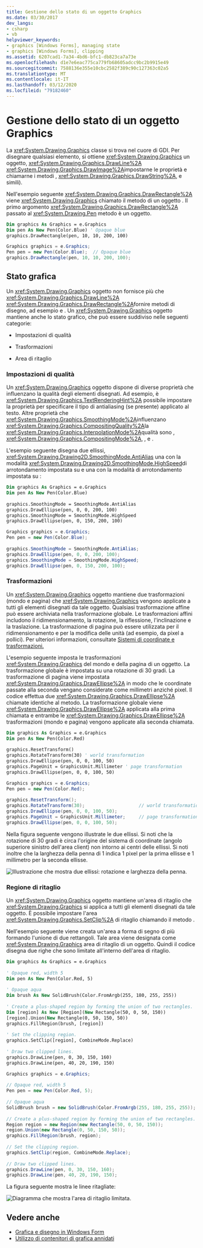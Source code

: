 ```yaml
---
title: Gestione dello stato di un oggetto Graphics
ms.date: 03/30/2017
dev_langs:
- csharp
- vb
helpviewer_keywords:
- graphics [Windows Forms], managing state
- graphics [Windows Forms], clipping
ms.assetid: 6207cad1-7a34-4bd6-bfc1-db823ca7a73e
ms.openlocfilehash: d1e7e6eac775ca779fb68605adcc9bc2b9915e49
ms.sourcegitcommit: 7588136e355e10cbc2582f389c90c127363c02a5
ms.translationtype: MT
ms.contentlocale: it-IT
ms.lasthandoff: 03/12/2020
ms.locfileid: "79182460"
---
```

# <a name="managing-the-state-of-a-graphics-object"></a>Gestione dello stato di un oggetto Graphics
La <xref:System.Drawing.Graphics> classe si trova nel cuore di GDI. Per disegnare qualsiasi elemento, si ottiene <xref:System.Drawing.Graphics> un oggetto, <xref:System.Drawing.Graphics.DrawLine%2A> <xref:System.Drawing.Graphics.DrawImage%2A>impostarne le proprietà e chiamarne i metodi , <xref:System.Drawing.Graphics.DrawString%2A>, e simili).  
  
 Nell'esempio seguente <xref:System.Drawing.Graphics.DrawRectangle%2A> viene <xref:System.Drawing.Graphics> chiamato il metodo di un oggetto . Il primo argomento <xref:System.Drawing.Graphics.DrawRectangle%2A> passato al <xref:System.Drawing.Pen> metodo è un oggetto.  
  
```vb  
Dim graphics As Graphics = e.Graphics  
Dim pen As New Pen(Color.Blue) ' Opaque blue  
graphics.DrawRectangle(pen, 10, 10, 200, 100)  
```  
  
```csharp  
Graphics graphics = e.Graphics;  
Pen pen = new Pen(Color.Blue);  // Opaque blue  
graphics.DrawRectangle(pen, 10, 10, 200, 100);  
```  
  
## <a name="graphics-state"></a>Stato grafica  
 Un <xref:System.Drawing.Graphics> oggetto non fornisce più che <xref:System.Drawing.Graphics.DrawLine%2A> <xref:System.Drawing.Graphics.DrawRectangle%2A>fornire metodi di disegno, ad esempio e . Un <xref:System.Drawing.Graphics> oggetto mantiene anche lo stato grafico, che può essere suddiviso nelle seguenti categorie:  
  
- Impostazioni di qualità  
  
- Trasformazioni  
  
- Area di ritaglio  
  
### <a name="quality-settings"></a>Impostazioni di qualità  
 Un <xref:System.Drawing.Graphics> oggetto dispone di diverse proprietà che influenzano la qualità degli elementi disegnati. Ad esempio, è <xref:System.Drawing.Graphics.TextRenderingHint%2A> possibile impostare la proprietà per specificare il tipo di antialiasing (se presente) applicato al testo. Altre proprietà che <xref:System.Drawing.Graphics.SmoothingMode%2A>influenzano <xref:System.Drawing.Graphics.CompositingQuality%2A>la <xref:System.Drawing.Graphics.InterpolationMode%2A>qualità sono , <xref:System.Drawing.Graphics.CompositingMode%2A>, , e .  
  
 L'esempio seguente disegna due ellissi, <xref:System.Drawing.Drawing2D.SmoothingMode.AntiAlias> una con la modalità <xref:System.Drawing.Drawing2D.SmoothingMode.HighSpeed>di arrotondamento impostata su e una con la modalità di arrotondamento impostata su :  
  
```vb  
Dim graphics As Graphics = e.Graphics  
Dim pen As New Pen(Color.Blue)  
  
graphics.SmoothingMode = SmoothingMode.AntiAlias  
graphics.DrawEllipse(pen, 0, 0, 200, 100)  
graphics.SmoothingMode = SmoothingMode.HighSpeed  
graphics.DrawEllipse(pen, 0, 150, 200, 100)  
```  
  
```csharp  
Graphics graphics = e.Graphics;  
Pen pen = new Pen(Color.Blue);  
  
graphics.SmoothingMode = SmoothingMode.AntiAlias;  
graphics.DrawEllipse(pen, 0, 0, 200, 100);  
graphics.SmoothingMode = SmoothingMode.HighSpeed;  
graphics.DrawEllipse(pen, 0, 150, 200, 100);  
```  
  
### <a name="transformations"></a>Trasformazioni  
 Un <xref:System.Drawing.Graphics> oggetto mantiene due trasformazioni (mondo e pagina) che <xref:System.Drawing.Graphics> vengono applicate a tutti gli elementi disegnati da tale oggetto. Qualsiasi trasformazione affine può essere archiviata nella trasformazione globale. Le trasformazioni affini includono il ridimensionamento, la rotazione, la riflessione, l'inclinazione e la traslazione. La trasformazione di pagina può essere utilizzata per il ridimensionamento e per la modifica delle unità (ad esempio, da pixel a pollici). Per ulteriori informazioni, consultate [Sistemi di coordinate e trasformazioni.](coordinate-systems-and-transformations.md)  
  
 L'esempio seguente imposta le trasformazioni <xref:System.Drawing.Graphics> del mondo e della pagina di un oggetto. La trasformazione globale è impostata su una rotazione di 30 gradi. La trasformazione di pagina viene impostata <xref:System.Drawing.Graphics.DrawEllipse%2A> in modo che le coordinate passate alla seconda vengano considerate come millimetri anziché pixel. Il codice effettua due <xref:System.Drawing.Graphics.DrawEllipse%2A> chiamate identiche al metodo. La trasformazione globale viene <xref:System.Drawing.Graphics.DrawEllipse%2A> applicata alla prima chiamata e entrambe le <xref:System.Drawing.Graphics.DrawEllipse%2A> trasformazioni (mondo e pagina) vengono applicate alla seconda chiamata.  
  
```vb  
Dim graphics As Graphics = e.Graphics  
Dim pen As New Pen(Color.Red)  
  
graphics.ResetTransform()  
graphics.RotateTransform(30) ' world transformation  
graphics.DrawEllipse(pen, 0, 0, 100, 50)  
graphics.PageUnit = GraphicsUnit.Millimeter ' page transformation  
graphics.DrawEllipse(pen, 0, 0, 100, 50)  
```  
  
```csharp  
Graphics graphics = e.Graphics;  
Pen pen = new Pen(Color.Red);
  
graphics.ResetTransform();  
graphics.RotateTransform(30);                    // world transformation  
graphics.DrawEllipse(pen, 0, 0, 100, 50);  
graphics.PageUnit = GraphicsUnit.Millimeter;     // page transformation  
graphics.DrawEllipse(pen, 0, 0, 100, 50);  
```  
  
 Nella figura seguente vengono illustrate le due ellissi. Si noti che la rotazione di 30 gradi è circa l'origine del sistema di coordinate (angolo superiore sinistro dell'area client) non intorno ai centri delle ellissi. Si noti inoltre che la larghezza della penna di 1 indica 1 pixel per la prima ellisse e 1 millimetro per la seconda ellisse.  
  
 ![Illustrazione che mostra due ellissi: rotazione e larghezza della penna.](./media/managing-the-state-of-a-graphics-object/set-rotation-pen-width-drawellipse-method.png)  
  
### <a name="clipping-region"></a>Regione di ritaglio  
 Un <xref:System.Drawing.Graphics> oggetto mantiene un'area di ritaglio che <xref:System.Drawing.Graphics> si applica a tutti gli elementi disegnati da tale oggetto. È possibile impostare l'area <xref:System.Drawing.Graphics.SetClip%2A> di ritaglio chiamando il metodo .  
  
 Nell'esempio seguente viene creata un'area a forma di segno di più formando l'unione di due rettangoli. Tale area viene designata come <xref:System.Drawing.Graphics> area di ritaglio di un oggetto. Quindi il codice disegna due righe che sono limitate all'interno dell'area di ritaglio.  
  
```vb  
Dim graphics As Graphics = e.Graphics  
  
' Opaque red, width 5  
Dim pen As New Pen(Color.Red, 5)  
  
' Opaque aqua  
Dim brush As New SolidBrush(Color.FromArgb(255, 180, 255, 255))  
  
' Create a plus-shaped region by forming the union of two rectangles.  
Dim [region] As New [Region](New Rectangle(50, 0, 50, 150))  
[region].Union(New Rectangle(0, 50, 150, 50))  
graphics.FillRegion(brush, [region])  
  
' Set the clipping region.  
graphics.SetClip([region], CombineMode.Replace)  
  
' Draw two clipped lines.  
graphics.DrawLine(pen, 0, 30, 150, 160)  
graphics.DrawLine(pen, 40, 20, 190, 150)  
```  
  
```csharp  
Graphics graphics = e.Graphics;  
  
// Opaque red, width 5  
Pen pen = new Pen(Color.Red, 5);
  
// Opaque aqua  
SolidBrush brush = new SolidBrush(Color.FromArgb(255, 180, 255, 255));
  
// Create a plus-shaped region by forming the union of two rectangles.  
Region region = new Region(new Rectangle(50, 0, 50, 150));  
region.Union(new Rectangle(0, 50, 150, 50));  
graphics.FillRegion(brush, region);  
  
// Set the clipping region.  
graphics.SetClip(region, CombineMode.Replace);  
  
// Draw two clipped lines.  
graphics.DrawLine(pen, 0, 30, 150, 160);  
graphics.DrawLine(pen, 40, 20, 190, 150);  
```  
  
 La figura seguente mostra le linee ritagliate:  
  
 ![Diagramma che mostra l'area di ritaglio limitata.](./media/managing-the-state-of-a-graphics-object/set-clipping-region-setclip-method.png)  
  
## <a name="see-also"></a>Vedere anche

- [Grafica e disegno in Windows Form](graphics-and-drawing-in-windows-forms.md)
- [Utilizzo di contenitori di grafica annidati](using-nested-graphics-containers.md)
